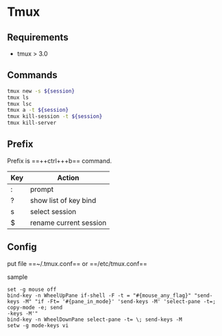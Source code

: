 # Tmux
## Requirements
- tmux > 3.0

## Commands
```bash
tmux new -s ${session}
tmux ls
tmux lsc
tmux a -t ${session}
tmux kill-session -t ${session}
tmux kill-server
```

## Prefix
Prefix is ==++ctrl+++b== command.

|  Key  |  Action  |
| ---- | ---- |
|  :  |  prompt  |
|  ?  |  show list of key bind  |
|  s  |  select session  |
|  $  |  rename current session  |

## Config
put file ==~/.tmux.conf== or ==/etc/tmux.conf==

sample
```
set -g mouse off
bind-key -n WheelUpPane if-shell -F -t = "#{mouse_any_flag}" "send-keys -M" "if -Ft= '#{pane_in_mode}' 'send-keys -M' 'select-pane -t=; copy-mode -e; send
-keys -M'"
bind-key -n WheelDownPane select-pane -t= \; send-keys -M
setw -g mode-keys vi

```